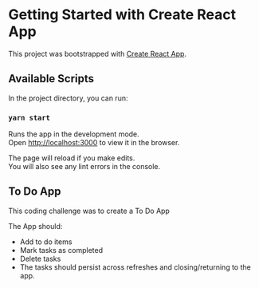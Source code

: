 # Getting Started with Create React App

This project was bootstrapped with [Create React App](https://github.com/facebook/create-react-app).

## Available Scripts

In the project directory, you can run:

### `yarn start`

Runs the app in the development mode.\
Open [http://localhost:3000](http://localhost:3000) to view it in the browser.

The page will reload if you make edits.\
You will also see any lint errors in the console.

## To Do App

This coding challenge was to create a To Do App

The App should:

- Add to do items
- Mark tasks as completed
- Delete tasks
- The tasks should persist across refreshes and closing/returning to the app.
